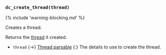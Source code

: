 ### `dc_create_thread(thread)`

{% include 'warning-blocking.md' %}

Creates a thread.

Returns the [thread](/values/channel.md) it created.

- `thread` {->} [Thread parsable](/parsables/thread.md)
  {:} The details to use to create the thread.